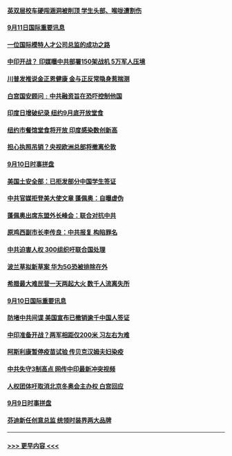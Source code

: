 #### [英双层校车硬闯涵洞被削顶 学生头部、喉咙遭割伤](../pages/prog202/a102938423.md?t=09112102) 
#### [9月11日国际重要讯息](../pages/prog202/a102938316.md?t=09112102) 
#### [一位国际模特人才公司总监的成功之路](../pages/prog202/a102938254.md?t=09112102) 
#### [中印开战？ 印媒曝中共部署150架战机 5万军人压境](../pages/prog202/a102938020.md?t=09112102) 
#### [川普发推说金正恩健康 金与正反常隐身惹揣测](../pages/prog202/a102937910.md?t=09112102) 
#### [白宫国安顾问﹕中共融资旨在恐吓控制他国](../pages/prog202/a102937915.md?t=09112102) 
#### [印度日增破纪录  纽约9月底开放堂食](../pages/prog202/a102937777.md?t=09112102) 
#### [纽约市餐馆堂食将开放 印度感染数创新高](../pages/prog202/a102937873.md?t=09112102) 
#### [担心执照吊销？央视欧洲总部将撤离伦敦](../pages/prog202/a102937877.md?t=09112102) 
#### [9月10日时事拼盘](../pages/prog202/a102937857.md?t=09112102) 
#### [美国土安全部：已拒发部分中国学生签证](../pages/prog202/a102937782.md?t=09112102) 
#### [中共官媒拒登美大使文章 蓬佩奥：自曝虚伪](../pages/prog202/a102937791.md?t=09112102) 
#### [蓬佩奥出席东盟外长峰会：联合对抗中共](../pages/prog202/a102937773.md?t=09112102) 
#### [原鸡西副市长李传良：中共报复 构陷罪名](../pages/prog202/a102937770.md?t=09112102) 
#### [中共迫害人权 300组织吁联合国处理](../pages/prog202/a102937767.md?t=09112102) 
#### [波兰草拟新草案 华为5G恐被排除在外](../pages/prog202/a102937743.md?t=09112102) 
#### [希腊最大难民营一天两起大火 数千人流离失所](../pages/prog202/a102937567.md?t=09112102) 
#### [9月10日国际重要讯息](../pages/prog202/a102937512.md?t=09112102) 
#### [防堵中共间谍 美国宣布已撤销逾千中国人签证](../pages/prog202/a102937448.md?t=09112102) 
#### [中印准备开战？两军相距仅200米 习左右为难](../pages/prog202/a102937310.md?t=09112102) 
#### [阿斯利康暂停疫苗试验 传贝克汉姆夫妇染疫](../pages/prog202/a102936973.md?t=09112102) 
#### [中共失守3制高点 网传中印最新冲突视频](../pages/prog202/a102937097.md?t=09112102) 
#### [人权团体吁取消北京冬奥会主办权  白宫回应](../pages/prog202/a102937167.md?t=09112102) 
#### [9月9日时事拼盘](../pages/prog202/a102937147.md?t=09112102) 
#### [芬迪新任创意总监 统领时装界两大品牌](../pages/prog202/a102937131.md?t=09112102) 

----
#### [ >>> 更早内容 <<< ](../indexes/prog202-earlier.md)
